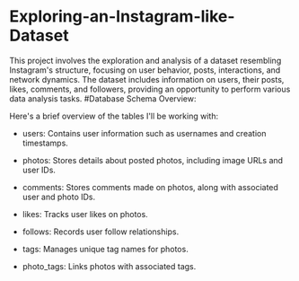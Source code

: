 # Exploring-an-Instagram-like-Dataset
This project involves the exploration and analysis of a dataset resembling Instagram's structure, focusing on user behavior, posts, interactions, and network dynamics. The dataset includes information on users, their posts, likes, comments, and followers, providing an opportunity to perform various data analysis tasks.
#Database Schema Overview:



Here's a brief overview of the tables I'll be working with:



* users: Contains user information such as usernames and creation timestamps.

* photos: Stores details about posted photos, including image URLs and user IDs.

* comments: Stores comments made on photos, along with associated user and photo IDs.

* likes: Tracks user likes on photos.

* follows: Records user follow relationships.

* tags: Manages unique tag names for photos.

* photo_tags: Links photos with associated tags.


